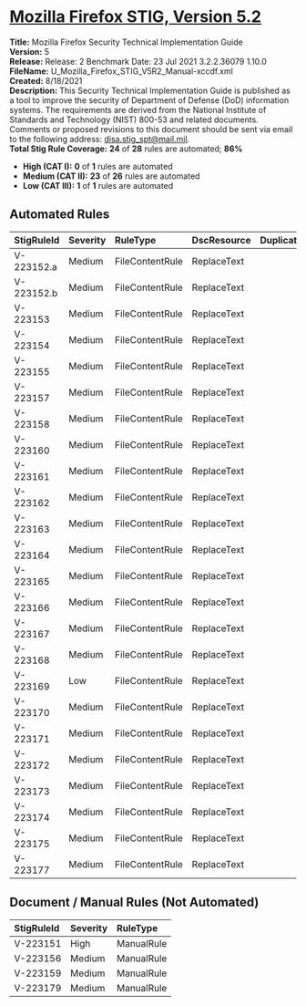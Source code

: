 # [Mozilla Firefox STIG, Version 5.2](https://github.com/Microsoft/PowerStig/wiki/FireFox-All-5.2)

**Title:** Mozilla Firefox Security Technical Implementation Guide  
**Version:** 5  
**Release:** Release: 2 Benchmark Date: 23 Jul 2021 3.2.2.36079 1.10.0  
**FileName:** U_Mozilla_Firefox_STIG_V5R2_Manual-xccdf.xml  
**Created:** 8/18/2021  
**Description:** This Security Technical Implementation Guide is published as a tool to improve the security of Department of Defense (DoD) information systems. The requirements are derived from the National Institute of Standards and Technology (NIST) 800-53 and related documents. Comments or proposed revisions to this document should be sent via email to the following address: disa.stig_spt@mail.mil.  
**Total Stig Rule Coverage:** **24** of **28** rules are automated; **86%**

* **High (CAT I):** **0** of **1** rules are automated
* **Medium (CAT II):** **23** of **26** rules are automated
* **Low (CAT III):** **1** of **1** rules are automated

## Automated Rules

| StigRuleId | Severity | RuleType | DscResource | DuplicateOf |
| :---- | :---- | :---- | :---- | :---- |
| V-223152.a | Medium | FileContentRule | ReplaceText |  |
| V-223152.b | Medium | FileContentRule | ReplaceText |  |
| V-223153 | Medium | FileContentRule | ReplaceText |  |
| V-223154 | Medium | FileContentRule | ReplaceText |  |
| V-223155 | Medium | FileContentRule | ReplaceText |  |
| V-223157 | Medium | FileContentRule | ReplaceText |  |
| V-223158 | Medium | FileContentRule | ReplaceText |  |
| V-223160 | Medium | FileContentRule | ReplaceText |  |
| V-223161 | Medium | FileContentRule | ReplaceText |  |
| V-223162 | Medium | FileContentRule | ReplaceText |  |
| V-223163 | Medium | FileContentRule | ReplaceText |  |
| V-223164 | Medium | FileContentRule | ReplaceText |  |
| V-223165 | Medium | FileContentRule | ReplaceText |  |
| V-223166 | Medium | FileContentRule | ReplaceText |  |
| V-223167 | Medium | FileContentRule | ReplaceText |  |
| V-223168 | Medium | FileContentRule | ReplaceText |  |
| V-223169 | Low | FileContentRule | ReplaceText |  |
| V-223170 | Medium | FileContentRule | ReplaceText |  |
| V-223171 | Medium | FileContentRule | ReplaceText |  |
| V-223172 | Medium | FileContentRule | ReplaceText |  |
| V-223173 | Medium | FileContentRule | ReplaceText |  |
| V-223174 | Medium | FileContentRule | ReplaceText |  |
| V-223175 | Medium | FileContentRule | ReplaceText |  |
| V-223177 | Medium | FileContentRule | ReplaceText |  |

## Document / Manual Rules (Not Automated)

| StigRuleId | Severity | RuleType |
| :---- | :---- | :---- |
| V-223151 | High | ManualRule |
| V-223156 | Medium | ManualRule |
| V-223159 | Medium | ManualRule |
| V-223179 | Medium | ManualRule |
